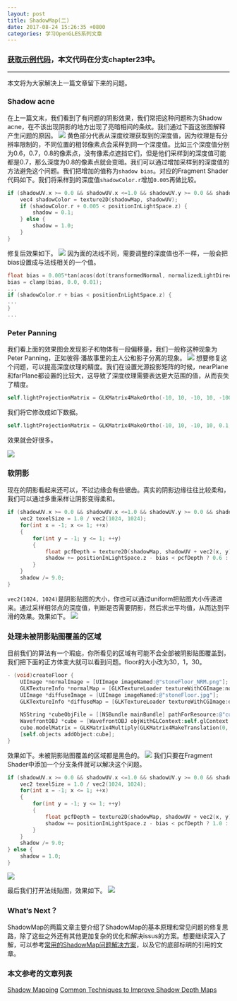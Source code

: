 ```yaml
---
layout: post
title: ShadowMap(二)
date: 2017-08-24 15:26:35 +0800
categories: 学习OpenGLES系列文章
---
```


### [获取示例代码](https://github.com/SquarePants1991/OpenGLESLearn)，本文代码在分支chapter23中。
***

本文将为大家解决上一篇文章留下来的问题。

### Shadow acne
在上一篇文末，我们看到了有问题的阴影效果，我们常把这种问题称为Shadow acne，在不该出现阴影的地方出现了亮暗相间的条纹。我们通过下面这张图解释产生问题的原因。
![](http://upload-images.jianshu.io/upload_images/2949750-97591949f22a8a70.png?imageMogr2/auto-orient/strip%7CimageView2/2/w/1240)
黄色部分代表从深度纹理获取到的深度值，因为纹理是有分辨率限制的，不同位置的相邻像素点会采样到同一个深度值。比如三个深度值分别为0.6，0.7，0.8的像素点，没有像素点遮挡它们，但是他们采样到的深度值可能都是0.7，那么深度为0.8的像素点就会变暗。我们可以通过增加采样到的深度值的方法避免这个问题。我们把增加的值称为`shadow bias`。对应的Fragment Shader代码如下。我们将采样到的深度值`shadowColor.r`增加`0.005`再做比较。
```c
if (shadowUV.x >= 0.0 && shadowUV.x <=1.0 && shadowUV.y >= 0.0 && shadowUV.y <=1.0) {
    vec4 shadowColor = texture2D(shadowMap, shadowUV);
    if (shadowColor.r + 0.005 < positionInLightSpace.z) {
        shadow = 0.1;
    } else {
        shadow = 1.0;
    }
}
```
修复后效果如下。
![](http://upload-images.jianshu.io/upload_images/2949750-1e6169c9e4e06490.jpg?imageMogr2/auto-orient/strip%7CimageView2/2/w/1240)
因为面的法线不同，需要调整的深度值也不一样，一般会把bias设置成与法线相关的一个值。
```c
float bias = 0.005*tan(acos(dot(transformedNormal, normalizedLightDirection)));
bias = clamp(bias, 0.0, 0.01);
...
if (shadowColor.r + bias < positionInLightSpace.z) {
...
}
...
```

### Peter Panning
我们看上面的效果图会发现影子和物体有一段偏移量，我们一般称这种现象为Peter Panning，正如彼得·潘故事里的主人公和影子分离的现象。
![](http://upload-images.jianshu.io/upload_images/2949750-d07cba01a8770339.jpeg?imageMogr2/auto-orient/strip%7CimageView2/2/w/1240)
想要修复这个问题，可以提高深度纹理的精度。我们在设置光源投影矩阵的时候，nearPlane和farPlane都设置的比较大，这导致了深度纹理需要表达更大范围的值，从而丧失了精度。
```objectivec
self.lightProjectionMatrix = GLKMatrix4MakeOrtho(-10, 10, -10, 10, -100, 100);
```
我们将它修改成如下数据。
```objectivec
self.lightProjectionMatrix = GLKMatrix4MakeOrtho(-10, 10, -10, 10, 0.1, 28);
```
效果就会好很多。

![](http://upload-images.jianshu.io/upload_images/2949750-91f2e166216e47f3.jpg?imageMogr2/auto-orient/strip%7CimageView2/2/w/1240)

### 软阴影
现在的阴影看起来还可以，不过边缘会有些锯齿。真实的阴影边缘往往比较柔和，我们可以通过多重采样让阴影变得柔和。
```c
if (shadowUV.x >= 0.0 && shadowUV.x <=1.0 && shadowUV.y >= 0.0 && shadowUV.y <=1.0) {
    vec2 texelSize = 1.0 / vec2(1024, 1024);
    for(int x = -1; x <= 1; ++x)
    {
        for(int y = -1; y <= 1; ++y)
        {
            float pcfDepth = texture2D(shadowMap, shadowUV + vec2(x, y) * texelSize).r;
            shadow += positionInLightSpace.z - bias < pcfDepth ? 0.6 : 0.0;
        }
    }
    shadow /= 9.0;
}
```
`vec2(1024, 1024)`是阴影贴图的大小，你也可以通过uniform把贴图大小传递进来。通过采样相邻点的深度值，判断是否需要阴影，然后求出平均值，从而达到平滑的效果。效果如下。
![](http://upload-images.jianshu.io/upload_images/2949750-d40e1af0236689fa.jpg?imageMogr2/auto-orient/strip%7CimageView2/2/w/1240)

### 处理未被阴影贴图覆盖的区域
目前我们的算法有一个瑕疵，你所看见的区域有可能不会全部被阴影贴图覆盖到，我们把下面的正方体变大就可以看到问题。floor的大小改为30，1，30。
```objectivec
- (void)createFloor {
    UIImage *normalImage = [UIImage imageNamed:@"stoneFloor_NRM.png"];
    GLKTextureInfo *normalMap = [GLKTextureLoader textureWithCGImage:normalImage.CGImage options:nil error:nil];
    UIImage *diffuseImage = [UIImage imageNamed:@"stoneFloor.jpg"];
    GLKTextureInfo *diffuseMap = [GLKTextureLoader textureWithCGImage:diffuseImage.CGImage options:nil error:nil];
    
    NSString *cubeObjFile = [[NSBundle mainBundle] pathForResource:@"cube" ofType:@"obj"];
    WavefrontOBJ *cube = [WavefrontOBJ objWithGLContext:self.glContext objFile:cubeObjFile diffuseMap:diffuseMap normalMap:normalMap];
    cube.modelMatrix = GLKMatrix4Multiply(GLKMatrix4MakeTranslation(0, -1, 0), GLKMatrix4MakeScale(30, 1, 30 ));
    [self.objects addObject:cube];
}
```
效果如下。未被阴影贴图覆盖的区域都是黑色的。
![](http://upload-images.jianshu.io/upload_images/2949750-245305feb067973c.jpg?imageMogr2/auto-orient/strip%7CimageView2/2/w/1240)
我们只要在Fragment Shader中添加一个分支条件就可以解决这个问题。
```c
if (shadowUV.x >= 0.0 && shadowUV.x <=1.0 && shadowUV.y >= 0.0 && shadowUV.y <=1.0) {
    vec2 texelSize = 1.0 / vec2(1024, 1024);
    for(int x = -1; x <= 1; ++x)
    {
        for(int y = -1; y <= 1; ++y)
        {
            float pcfDepth = texture2D(shadowMap, shadowUV + vec2(x, y) * texelSize).r;
            shadow += positionInLightSpace.z - bias < pcfDepth ? 1.0 : 0.0;
        }
    }
    shadow /= 9.0;
} else {
    shadow = 1.0;
}
```
![](http://upload-images.jianshu.io/upload_images/2949750-cfca1b928d9c6eac.jpg?imageMogr2/auto-orient/strip%7CimageView2/2/w/1240)

最后我们打开法线贴图，效果如下。
![](http://upload-images.jianshu.io/upload_images/2949750-fa3e61011cdeb6ca.jpg?imageMogr2/auto-orient/strip%7CimageView2/2/w/1240)

### What‘s Next？
ShadowMap的两篇文章主要介绍了ShadowMap的基本原理和常见问题的修复思路，除了这些之外还有其他更加复杂的优化和解决issus的方案。想要继续深入了解，可以参考[常用的ShadowMap问题解决方案](https://msdn.microsoft.com/en-us/library/windows/desktop/ee416324%28v=vs.85%29.aspx)，以及它的底部标明的引用的文章。

### 本文参考的文章列表
[Shadow Mapping](https://learnopengl.com/#!Advanced-Lighting/Shadows/Shadow-Mapping)
[Common Techniques to Improve Shadow Depth Maps](https://msdn.microsoft.com/en-us/library/windows/desktop/ee416324%28v=vs.85%29.aspx)
